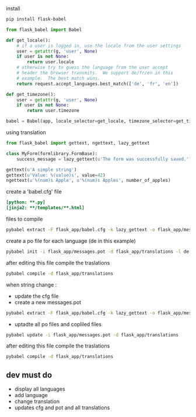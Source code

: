 install
``` bash
pip install flask-babel
```
```python
from flask_babel import Babel

def get_locale():
    # if a user is logged in, use the locale from the user settings
    user = getattr(g, 'user', None)
    if user is not None:
        return user.locale
    # otherwise try to guess the language from the user accept
    # header the browser transmits.  We support de/fr/en in this
    # example.  The best match wins.
    return request.accept_languages.best_match(['de', 'fr', 'en'])

def get_timezone():
    user = getattr(g, 'user', None)
    if user is not None:
        return user.timezone

babel = Babel(app, locale_selector=get_locale, timezone_selector=get_timezone)
```

using translation 

```python
from flask_babel import gettext, ngettext, lazy_gettext

class MyForm(formlibrary.FormBase):
    success_message = lazy_gettext(u'The form was successfully saved.')

gettext(u'A simple string')
gettext(u'Value: %(value)s', value=42)
ngettext(u'%(num)s Apple', u'%(num)s Apples', number_of_apples)
```

create a 'babel.cfg' file
```cfg
[python: **.py]
[jinja2: **/templates/**.html]
```
files to compile

```bash
pybabel extract -F flask_app/babel.cfg -k lazy_gettext -o flask_app/messages.pot .
```

create a po file for each language (de in this example)
```bash
pybabel init -i flask_app/messages.pot -d flask_app/translations -l de
```

after editing this file compile the traslations
```bash
pybabel compile -d flask_app/translations
```

when string change :

* update the cfg file
* create a new messages.pot
```bash
pybabel extract -F flask_app/babel.cfg -k lazy_gettext -o flask_app/messages.pot .
```
* uptadte all po files and copliled files
```bash
pybabel update -i flask_app/messages.pot -d flask_app/translations
```

after editing this file compile the traslations
```bash
pybabel compile -d flask_app/translations
```


## dev must do 

* display all languages
* add language
* change translation
* updates cfg and pot and all translations
